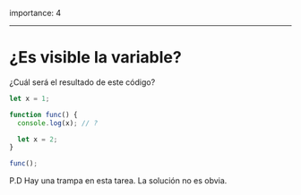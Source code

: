 importance: 4

---

# ¿Es visible la variable?

¿Cuál será el resultado de este código?

```js
let x = 1;

function func() {
  console.log(x); // ?

  let x = 2;
}

func();
```

P.D Hay una trampa en esta tarea. La solución no es obvia.

